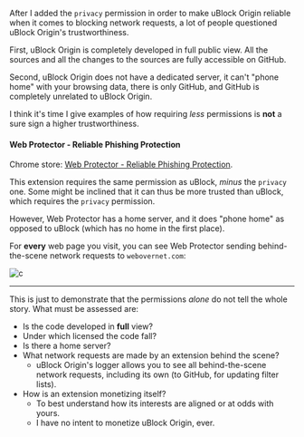 After I added the `privacy` permission in order to make uBlock Origin  reliable when it comes to blocking network requests, a lot of people questioned uBlock Origin's trustworthiness.

First, uBlock Origin is completely developed in full public view. All the sources and all the changes to the sources are fully accessible on GitHub.

Second, uBlock Origin does not have a dedicated server, it can't "phone home" with your browsing data, there is only GitHub, and GitHub is completely unrelated to uBlock Origin.

I think it's time I give examples of how requiring _less_ permissions is **not** a sure sign a higher trustworthiness.

#### Web Protector - Reliable Phishing Protection

Chrome store: [Web Protector - Reliable Phishing Protection](https://chrome.google.com/webstore/detail/web-protector-reliable-ph/kfecnpmgnlnbmipaogfhoacoioifjgko).

This extension requires the same permission as uBlock, _minus_ the `privacy` one. Some might be inclined that it can thus be more trusted than uBlock, which requires the `privacy` permission.

However, Web Protector has a home server, and it does "phone home" as opposed to uBlock (which has no home in the first place).

For **every** web page you visit, you can see Web Protector sending behind-the-scene network requests to `webovernet.com`:

![c](https://cloud.githubusercontent.com/assets/585534/8253895/fe92dd8c-1661-11e5-9134-5c2b9159a57c.png)

***

This is just to demonstrate that the permissions _alone_ do not tell the whole story. What must be assessed are:

- Is the code developed in **full** view?
- Under which licensed the code fall?
- Is there a home server?
- What network requests are made by an extension behind the scene?
    - uBlock Origin's logger allows you to see all behind-the-scene network requests, including its own (to GitHub, for updating filter lists).
- How is an extension monetizing itself?
    - To best understand how its interests are aligned or at odds with yours.
    - I have no intent to monetize uBlock Origin, ever.
